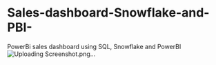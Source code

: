 # Sales-dashboard-Snowflake-and-PBI-
PowerBi sales dashboard using SQL, Snowflake and PowerBI
![Uploading Screenshot.png…]()
